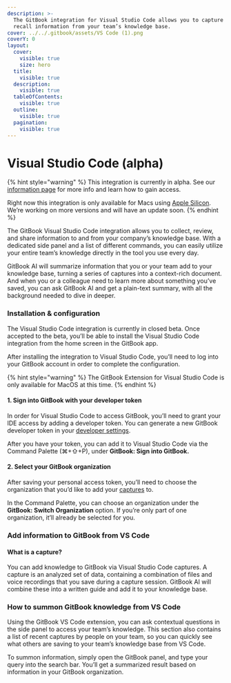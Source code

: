 ```yaml
---
description: >-
  The GitBook integration for Visual Studio Code allows you to capture and
  recall information from your team’s knowledge base.
cover: ../../.gitbook/assets/VS Code (1).png
coverY: 0
layout:
  cover:
    visible: true
    size: hero
  title:
    visible: true
  description:
    visible: true
  tableOfContents:
    visible: true
  outline:
    visible: true
  pagination:
    visible: true
---
```


# Visual Studio Code (alpha)

{% hint style="warning" %}
This integration is currently in alpha. See our [information page](./) for more info and learn how to gain access.&#x20;

Right now this integration is only available for Macs using [Apple Silicon](https://www.macrumors.com/guide/apple-silicon/). We’re working on more versions and will have an update soon.
{% endhint %}

The GitBook Visual Studio Code integration allows you to collect, review, and share information to and from your company’s knowledge base. With a dedicated side panel and a list of different commands, you can easily utilize your entire team’s knowledge directly in the tool you use every day.

GitBook AI will summarize information that you or your team add to your knowledge base, turning a series of captures into a context-rich document. And when you or a colleague need to learn more about something you’ve saved, you can ask GitBook AI and get a plain-text summary, with all the background needed to dive in deeper.

### Installation & configuration

The Visual Studio Code integration is currently in closed beta. Once accepted to the beta, you’ll be able to install the Visual Studio Code integration from the home screen in the GitBook app.

After installing the integration to Visual Studio Code, you’ll need to log into your GitBook account in order to complete the configuration.

{% hint style="warning" %}
The GitBook Extension for Visual Studio Code is only available for MacOS at this time.
{% endhint %}

#### 1. Sign into GitBook with your developer token

In order for Visual Studio Code to access GitBook, you’ll need to grant your IDE access by adding a developer token. You can generate a new GitBook developer token in your [developer settings](https://app.gitbook.com/account/developer).

After you have your token, you can add it to Visual Studio Code via the Command Palette (⌘+⇧+P), under **GitBook: Sign into GitBook.**

#### 2. Select your GitBook organization

After saving your personal access token, you’ll need to choose the organization that you’d like to add your [captures](visual-studio-code.md#what-is-a-capture) to.

In the Command Palette, you can choose an organization under the **GitBook: Switch Organization** option. If you’re only part of one organization, it’ll already be selected for you.

### Add information to GitBook from VS Code

#### What is a capture?

You can add knowledge to GitBook via Visual Studio Code captures. A capture is an analyzed set of data, containing a combination of files and voice recordings that you save during a capture session. GitBook AI will combine these into a written guide and add it to your knowledge base.

### How to summon GitBook knowledge from VS Code

Using the GitBook VS Code extension, you can ask contextual questions in the side panel to access your team’s knowledge. This section also contains a list of recent captures by people on your team, so you can quickly see what others are saving to your team’s knowledge base from VS Code.

To summon information, simply open the GitBook panel, and type your query into the search bar. You’ll get a summarized result based on information in your GitBook organization.
